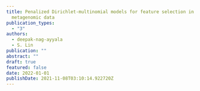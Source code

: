 ```yaml
---
title: Penalized Dirichlet-multinomial models for feature selection in
  metagenomic data
publication_types:
  - "3"
authors:
  - deepak-nag-ayyala
  - S. Lin
publication: ""
abstract: ""
draft: true
featured: false
date: 2022-01-01
publishDate: 2021-11-08T03:10:14.922720Z
---
```

